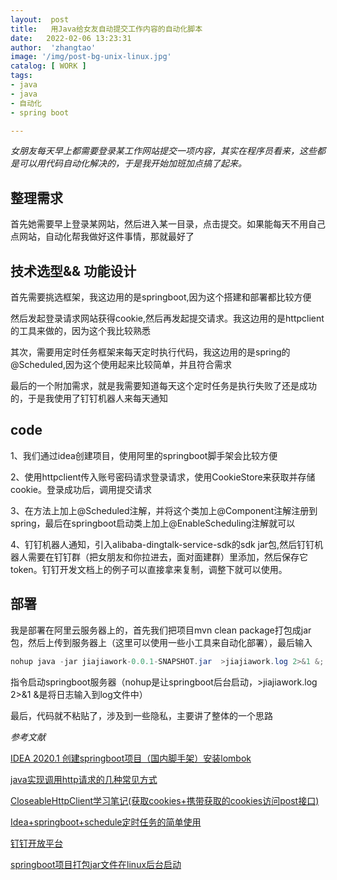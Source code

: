 ```yaml
---
layout:  post
title:   用Java给女友自动提交工作内容的自动化脚本
date:   2022-02-06 13:23:31
author:  'zhangtao'
image: '/img/post-bg-unix-linux.jpg'
catalog: [ WORK ]
tags:
- java
- java
- 自动化
- spring boot

---
```



 *女朋友每天早上都需要登录某工作网站提交一项内容，其实在程序员看来，这些都是可以用代码自动化解决的，于是我开始加班加点搞了起来。* 

## 整理需求

首先她需要早上登录某网站，然后进入某一目录，点击提交。如果能每天不用自己点网站，自动化帮我做好这件事情，那就最好了

## 技术选型&& 功能设计

首先需要挑选框架，我这边用的是springboot,因为这个搭建和部署都比较方便

然后发起登录请求网站获得cookie,然后再发起提交请求。我这边用的是httpclient的工具来做的，因为这个我比较熟悉

其次，需要用定时任务框架来每天定时执行代码，我这边用的是spring的@Scheduled,因为这个使用起来比较简单，并且符合需求

最后的一个附加需求，就是我需要知道每天这个定时任务是执行失败了还是成功的，于是我使用了钉钉机器人来每天通知

## code

1、我们通过idea创建项目，使用阿里的springboot脚手架会比较方便

2、使用httpclient传入账号密码请求登录请求，使用CookieStore来获取并存储cookie。登录成功后，调用提交请求

3、在方法上加上@Scheduled注解，并将这个类加上@Component注解注册到spring，最后在springboot启动类上加上@EnableScheduling注解就可以

4、钉钉机器人通知，引入alibaba-dingtalk-service-sdk的sdk jar包,然后钉钉机器人需要在钉钉群（把女朋友和你拉进去，面对面建群）里添加，然后保存它token。钉钉开发文档上的例子可以直接拿来复制，调整下就可以使用。

## 部署

我是部署在阿里云服务器上的，首先我们把项目mvn clean package打包成jar包，然后上传到服务器上（这里可以使用一些小工具来自动化部署），最后输入

```java
nohup java -jar jiajiawork-0.0.1-SNAPSHOT.jar  >jiajiawork.log 2>&1 &;
```

指令启动springboot服务器（nohup是让springboot后台启动，&gt;jiajiawork.log 2&gt;&amp;1 &amp;是将日志输入到log文件中）


最后，代码就不粘贴了，涉及到一些隐私，主要讲了整体的一个思路

 *参考文献* 

 [IDEA 2020.1 创建springboot项目（国内脚手架）安装lombok](https://www.cnblogs.com/xfyuao/p/12762684.html)

 [java实现调用http请求的几种常见方式](https://blog.csdn.net/riemann_/article/details/90539829)

 [CloseableHttpClient学习笔记(获取cookies+携带获取的cookies访问post接口)](https://blog.csdn.net/wsrfljygracie/article/details/89181318)

 [Idea+springboot+schedule定时任务的简单使用](https://blog.csdn.net/qq_42570879/article/details/99642615)

 [钉钉开放平台](https://open.dingtalk.com/document/robots/customize-robot-security-settings)

 [springboot项目打包jar文件在linux后台启动](https://blog.csdn.net/qq_39848608/article/details/105475546)

